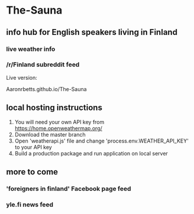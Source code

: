 # The-Sauna
## info hub for English speakers living in Finland
### live weather info
### /r/Finland subreddit feed

Live version:

Aaronrbetts.github.io/The-Sauna

## local hosting instructions
1. You will need your own API key from https://home.openweathermap.org/
2. Download the master branch
3. Open 'weatherapi.js' file and change 'process.env.WEATHER_API_KEY' to your API key
4. Build a production package and run application on local server

## more to come
### 'foreigners in finland' Facebook page feed
### yle.fi news feed
